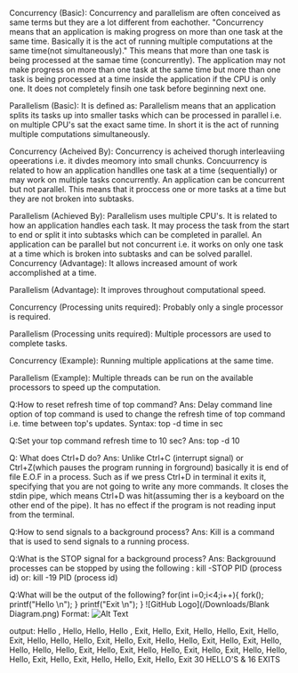 Concurrency (Basic):
Concurrency and parallelism are often conceived as same terms but they are a lot different from eachother.
"Concurrency means that an application is making progress on more than one task at the same time. Basically it is the act of running multiple computations at the same time(not simultaneously)."
This means that more than one task is being processed at the samae time (concurrently). The application may not make progress on more than one task at the same time but more than one task is being processed at a time inside the application if the CPU is only one. It does not completely finsih one task before beginning next one.

Parallelism (Basic):
It is defined as:
Parallelism means that an application splits its tasks up into smaller tasks which can be processed in parallel i.e. on multiple CPU's sat the exact same time. In short it is the act of running multiple computations simultaneously.

Concurrency (Acheived By):
Concurrency is acheived thorugh interleaviing opeerations i.e. it divdes meomory into small chunks. Concuurrency is related to how an application handlles one task at a time (sequentially) or may work on multiple tasks concurrently.
          An application can be concurrent but not parallel. This means that it proccess one or more tasks at a time but they are not broken into subtasks.

Parallelism (Achieved By):
Parallelism uses multiple CPU's. It is related to how an application handles each task. It may process the task from the start to end or split it into subtasks which can be completed in parallel.
          An application can be parallel but not concurrent i.e. it works on only one task at a time which is broken into subtasks and can be solved parallel.
Concurrency (Advantage):
It allows increased amount of work accomplished at a time.

Parallelism (Advantage):
It improves throughout computational speed.

Concurrency (Processing units required):
Probably only a single processor is required.

Parallelism (Processing units required):
Multiple processors are used to complete tasks.

Concurrency (Example):
Running multiple applications at the same time.

Parallelism (Example):
Multiple threads can be run on the available processors to speed up the computation.

Q:How to reset refresh time of top command?
Ans: Delay command line option of top command is used to change the refresh time of top command i.e. time between top's updates.
Syntax: top -d time in sec

Q:Set your top command refresh time to 10 sec?
Ans: top -d 10

Q: What does Ctrl+D do?
Ans: Unlike Ctrl+C (interrupt signal) or Ctrl+Z(which pauses the program running in forground) basically it is end of file E.O.F in a process. Such as if we press Ctrl+D in terminal it exits it, specifying that you are not going to write any more commands. It closes the stdin pipe, which means Ctrl+D was hit(assuming ther is a keyboard on the other end of the pipe). It has no effect if the program is not reading input from the terminal. 

Q:How to send signals to a background process?
Ans: Kill is a command that is used to send signals to a running process.

Q:What is the STOP signal for a background process?
Ans: Backgrouund processes can be stopped by using the following :
 kill -STOP PID (process id)
 or:
 kill -19 PID (process id)
 
 Q:What will be the output of the following?
 for(int i=0;i<4;i++){
 fork();
 printf("Hello \n");
 }
 printf("Exit \n");
 }
 ![GitHub Logo](/Downloads/Blank Diagram.png)
Format: ![Alt Text](url)

output:
Hello , Hello, Hello,  Hello , Exit, Hello, Exit, Hello, Hello, Exit, Hello, Exit, Hello, Hello, Hello, Exit, Hello, Exit, Hello, Hello, Exit, Hello, Exit, Hello, Hello, Hello, Hello, Exit, Hello, Exit, Hello, Hello, Exit, Hello, Exit, Hello, Hello, Hello, Exit, Hello, Exit, Hello, Hello, Exit, Hello, Exit
30 HELLO'S & 16 EXITS
